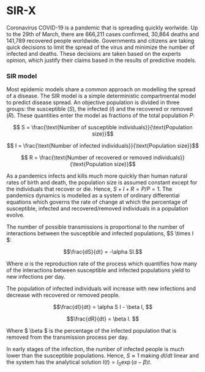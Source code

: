 # SIR-X

Coronavirus COVID-19 is a pandemic that is spreading quickly worlwide. Up to the 29th of March, there are 666,211 cases confirmed, 30,864 deaths and 141,789 recovered people worldwide. Governments and citizens are taking quick decisions to limit the spread of the virus and minimize the number of infected and deaths. These decisions are taken based on the experts opinion, which justify their claims based in the results of predictive models.

### SIR model

Most epidemic models share a common approach on modelling the spread of a disease. The SIR model is a simple deterministic compartmental model to predict disease spread. An objective population is divided in three groups: the susceptible ($S$), the infected ($I$) and the recovered or removed ($R$). These quantities enter the model as fractions of the total population $P$:

$$ S = \frac{\text{Number of susceptible individuals}}{\text{Population size}}$$

$$ I = \frac{\text{Number of infected individuals}}{\text{Population size}}$$

$$ R = \frac{\text{Number of recovered or removed individuals}}{\text{Population size}}$$

As a pandemics infects and kills much more quickly than human natural rates of birth and death, the population size is assumed constant except for the individuals that recover or die. Hence, $S+I+R=P/P=1$. The pandemics dynamics is modelled as a system of ordinary differential equations which governs the rate of change at which the percentage of susceptible, infected and recovered/removed individuals in a population evolve.

The number of possible transmissions is proportional to the number of interactions between the susceptible and infected populations, $S \times I $:

$$\frac{dS}{dt} = -\alpha SI.$$

Where $\alpha$ is the reproduction rate of the process which quantifies how many of the interactions between susceptible and infected populations yield to new infections per day.

The population of infected individuals will increase with new infections and decrease with recovered or removed people.

$$\frac{dI}{dt} = \alpha S I  - \beta I, $$

$$\frac{dR}{dt} = \beta I. $$

Where $ \beta $ is the percentage of the infected population that is removed from the transmission process per day.

In early stages of the infection, the number of infected people is much lower than the susceptible populations. Hence, $S \approx 1$ making $dI/dt$ linear and the system has the analytical solution $I(t) = I_0 \exp (\alpha - \beta)t$.
